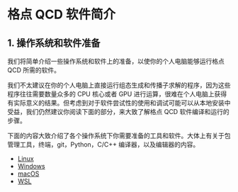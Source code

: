# 格点 QCD 软件简介

## 1. 操作系统和软件准备

我们将简单介绍一些操作系统和软件上的准备，以使你的个人电脑能够运行格点 QCD 所需的软件。

我们不太建议在你的个人电脑上直接运行组态生成和传播子求解的程序，因为这些程序往往需要数量众多的 CPU 核心或者 GPU 进行运算，很难在个人电脑上获得有实际意义的结果。但考虑到对于软件尝试性的使用和调试可能可以从本地安装中受益，我们仍然建议你阅读下面的部分，来大致了解格点 QCD 软件编译和运行的步骤。

下面的内容大致介绍了各个操作系统下你需要准备的工具和软件。大体上有关于包管理工具，终端，git，Python，C/C++ 编译器，以及编辑器的内容。

- [Linux](./Linux.md)
- [Windows](./Windows.md)
- [macOS](./macOS.md)
- [WSL](./WSL.md)
